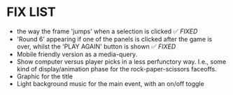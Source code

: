# FIX LIST

-   the way the frame 'jumps' when a selection is clicked ✅ _FIXED_
-   'Round 6' appearing if one of the panels is clicked after the game is over, whilst the 'PLAY AGAIN' button is shown ✅ _FIXED_
-   Mobile friendly version as a media-query.
-   Show computer versus player picks in a less perfunctory way. I.e., some kind of display/animation phase for the rock-paper-scissors faceoffs.
-   Graphic for the title
-   Light background music for the main event, with an on/off toggle
